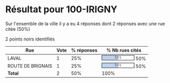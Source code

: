 # Résultat pour 100-IRIGNY

Sur l'ensemble de la ville il y a eu 4 réponses dont 2 réponses avec une rue citée (50%)

2 points noirs identifiés

| Rue | Vote | % réponses | % Nb rues cités|
|-----|------|------------|----------------|
| LAVAL | 1 | 25% | <img src="../../img/bar_50.gif" />&nbsp;50%|
| ROUTE DE BRIGNAIS | 1 | 25% | <img src="../../img/bar_50.gif" />&nbsp;50%|
| **Total** | 2 | 50% | 100%|
